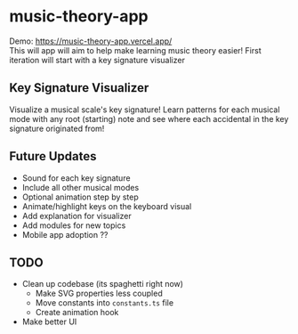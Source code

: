 # music-theory-app
Demo: <a>https://music-theory-app.vercel.app/</a><br>
This will app will aim to help make learning music theory easier! First iteration will start with a key signature visualizer

## Key Signature Visualizer
Visualize a musical scale's key signature! Learn patterns for each musical mode with any root (starting) note and see where each accidental in the key signature originated from!

## Future Updates
- Sound for each key signature
- Include all other musical modes
- Optional animation step by step
- Animate/highlight keys on the keyboard visual
- Add explanation for visualizer
- Add modules for new topics
- Mobile app adoption ??

## TODO
- Clean up codebase (its spaghetti right now)
    - Make SVG properties less coupled
    - Move constants into `constants.ts` file
    - Create animation hook 
- Make better UI